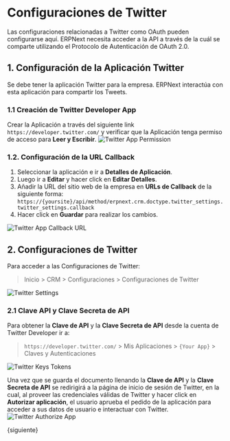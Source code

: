 # Configuraciones de Twitter

Las configuraciones relacionadas a Twitter como OAuth pueden configurarse aquí. ERPNext necesita acceder a la API a través de la cuál se comparte utilizando el Protocolo de Autenticación de OAuth 2.0.

## 1.  Configuración de la Aplicación Twitter

Se debe tener la aplicación Twitter para la empresa. ERPNext interactúa con esta aplicación para compartir los Tweets.

### 1.1 Creación de Twitter Developer App

Crear la Aplicación a través del siguiente link `https://developer.twitter.com/` y verificar que la Aplicación tenga permiso de acceso para **Leer y Escribir**.
![Twitter App Permission](/docs/assets/img/crm/twitter-app-permission.png)

### 1.2. Configuración de la URL Callback
1. Seleccionar la aplicación e ir a **Detalles de Aplicación**.
2. Luego ir a **Editar** y hacer click en **Editar Detalles**.
3. Añadir la URL del sitio web de la empresa en **URLs de Callback** de la siguiente forma:
`https://{yoursite}/api/method/erpnext.crm.doctype.twitter_settings.twitter_settings.callback`
4. Hacer click en **Guardar** para realizar los cambios.  

![Twitter App Callback URL](/docs/assets/img/crm/twitter-callback-url.png)


## 2. Configuraciones de Twitter

Para acceder a las Configuraciones de Twitter:
> Inicio > CRM > Configuraciones > Configuraciones de Twitter

![Twitter Settings](/docs/assets/img/crm/twitter-settings.png)

### 2.1 Clave API y Clave Secreta de API

Para obtener la **Clave de API** y la **Clave Secreta de API** desde la cuenta de Twitter Developer ir a:
> `https://developer.twitter.com/` > Mis Aplicaciones > `{Your App}` > Claves y Autenticaciones

![Twitter Keys Tokens](/docs/assets/img/crm/twitter-key-token.png)

Una vez que se guarda el documento llenando la **Clave de API** y la **Clave Secreta de API** se redirigirá a la página de inicio de sesión de Twitter, en la cual, al proveer las credenciales válidas de Twitter y hacer click en **Autorizar aplicación**, el usuario aprueba el pedido de la aplicación para acceder a sus datos de usuario e interactuar con Twitter.
![Twitter Authorize App](/docs/assets/img/crm/twitter-authorize-app.png)

{siguiente}